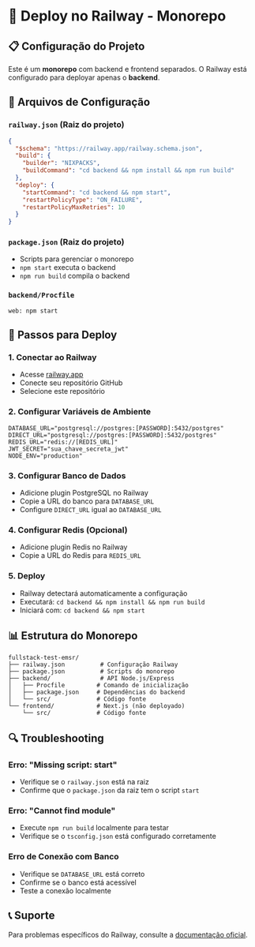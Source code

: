 # 🚀 Deploy no Railway - Monorepo

## 📋 Configuração do Projeto

Este é um **monorepo** com backend e frontend separados. O Railway está configurado para deployar apenas o **backend**.

## 🔧 Arquivos de Configuração

### `railway.json` (Raiz do projeto)
```json
{
  "$schema": "https://railway.app/railway.schema.json",
  "build": {
    "builder": "NIXPACKS",
    "buildCommand": "cd backend && npm install && npm run build"
  },
  "deploy": {
    "startCommand": "cd backend && npm start",
    "restartPolicyType": "ON_FAILURE",
    "restartPolicyMaxRetries": 10
  }
}
```

### `package.json` (Raiz do projeto)
- Scripts para gerenciar o monorepo
- `npm start` executa o backend
- `npm run build` compila o backend

### `backend/Procfile`
```
web: npm start
```

## 🚀 Passos para Deploy

### 1. Conectar ao Railway
- Acesse [railway.app](https://railway.app)
- Conecte seu repositório GitHub
- Selecione este repositório

### 2. Configurar Variáveis de Ambiente
```env
DATABASE_URL="postgresql://postgres:[PASSWORD]:5432/postgres"
DIRECT_URL="postgresql://postgres:[PASSWORD]:5432/postgres"
REDIS_URL="redis://[REDIS_URL]"
JWT_SECRET="sua_chave_secreta_jwt"
NODE_ENV="production"
```

### 3. Configurar Banco de Dados
- Adicione plugin PostgreSQL no Railway
- Copie a URL do banco para `DATABASE_URL`
- Configure `DIRECT_URL` igual ao `DATABASE_URL`

### 4. Configurar Redis (Opcional)
- Adicione plugin Redis no Railway
- Copie a URL do Redis para `REDIS_URL`

### 5. Deploy
- Railway detectará automaticamente a configuração
- Executará: `cd backend && npm install && npm run build`
- Iniciará com: `cd backend && npm start`

## 📊 Estrutura do Monorepo

```
fullstack-test-emsr/
├── railway.json          # Configuração Railway
├── package.json          # Scripts do monorepo
├── backend/              # API Node.js/Express
│   ├── Procfile         # Comando de inicialização
│   ├── package.json     # Dependências do backend
│   └── src/             # Código fonte
└── frontend/            # Next.js (não deployado)
    └── src/             # Código fonte
```

## 🔍 Troubleshooting

### Erro: "Missing script: start"
- Verifique se o `railway.json` está na raiz
- Confirme que o `package.json` da raiz tem o script `start`

### Erro: "Cannot find module"
- Execute `npm run build` localmente para testar
- Verifique se o `tsconfig.json` está configurado corretamente

### Erro de Conexão com Banco
- Verifique se `DATABASE_URL` está correto
- Confirme se o banco está acessível
- Teste a conexão localmente

## 📞 Suporte

Para problemas específicos do Railway, consulte a [documentação oficial](https://docs.railway.app/). 
